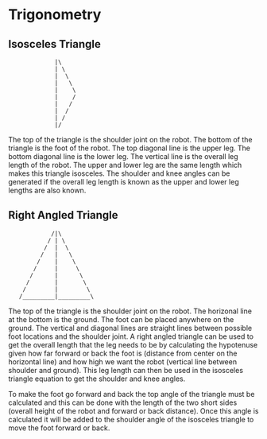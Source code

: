 # Trigonometry

## Isosceles Triangle

                 |\
                 | \
                 |  \
                 |   \
                 |    \
                 |    /
                 |   /
                 |  /
                 | /
                 |/

The top of the triangle is the shoulder joint on the robot. The bottom of the
triangle is the foot of the robot. The top diagonal line is the upper leg. The
bottom diagonal line is the lower leg. The vertical line is the overall leg
length of the robot. The upper and lower leg are the same length which makes
this triangle isosceles. The shoulder and knee angles can be generated if the
overall leg length is known as the upper and lower leg lengths are also known.

## Right Angled Triangle

                /|\
               / | \
              /  |  \
             /   |   \
            /    |    \
           /     |     \
          /      |      \
         /       |       \
        /        |        \
       /_________|_________\

The top of the triangle is the shoulder joint on the robot. The horizonal line
at the bottom is the ground. The foot can be placed anywhere on the ground. The
vertical and diagonal lines are straight lines between possible foot locations
and the shoulder joint. A right angled triangle can be used to get the overall
length that the leg needs to be by calculating the hypotenuse given how far
forward or back the foot is (distance from center on the horizontal line) and
how high we want the robot (vertical line between shoulder and ground). This
leg length can then be used in the isosceles triangle equation to get the
shoulder and knee angles.

To make the foot go forward and back the top angle of the triangle must be
calculated and this can be done with the length of the two short sides (overall
height of the robot and forward or back distance). Once this angle is calculated
it will be added to the shoulder angle of the isosceles triangle to move the
foot forward or back.
